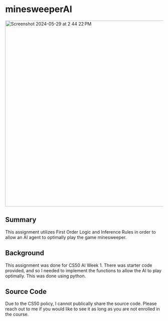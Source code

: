 # minesweeperAI
<img width="593" alt="Screenshot 2024-05-29 at 2 44 22 PM" src="https://github.com/kayvandharsee/minesweeperAI/assets/135669229/378b6aa0-89e2-4228-a881-3085d2df3785">

## Summary
This assignment utilizes First Order Logic and Inference Rules in order to allow an AI agent to optimally play the game minesweeper.
## Background
This assignment was done for CS50 AI Week 1. There was starter code provided, and so I needed to implement the functions to allow the AI to play optimally. This was done using python.
## Source Code
Due to the CS50 policy, I cannot publically share the source code. Please reach out to me if you would like to see it as long as you are not enrolled in the course.

